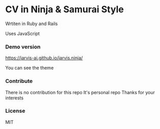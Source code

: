 # CV in Ninja & Samurai Style

Wrtiten in Ruby and Rails

Uses JavaScript

### Demo version

https://jarvis-ai.github.io/jarvis.ninja/

You can see the theme

### Contribute

There is no contribution for this repo 
It's personal repo
Thanks for your interests


### License

MIT
